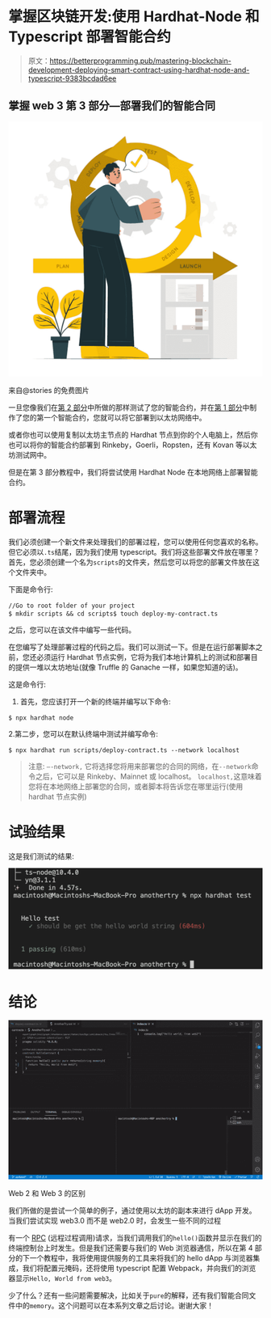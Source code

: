 # 掌握区块链开发:使用 Hardhat-Node 和 Typescript 部署智能合约

> 原文：<https://betterprogramming.pub/mastering-blockchain-development-deploying-smart-contract-using-hardhat-node-and-typescript-9383bcdad6ee>

## 掌握 web 3 第 3 部分—部署我们的智能合同

![](img/bbcf6bd1636f8d0b95a3518c71a397a2.png)

来自@stories 的免费图片

一旦您像我们在[第 2 部分](https://aindrajaya.medium.com/mastering-blockchain-development-hardhat-implementation-on-testing-smart-contract-with-typescript-3048b4a36052)中所做的那样测试了您的智能合约，并在[第 1 部分](https://aindrajaya.medium.com/mastering-blockchain-development-first-step-to-implement-ethereum-hardhat-and-typescript-74807c691129)中制作了您的第一个智能合约，您就可以将它部署到以太坊网络中。

或者你也可以使用复制以太坊主节点的 Hardhat 节点到你的个人电脑上，然后你也可以将你的智能合约部署到 Rinkeby，Goerli，Ropsten，还有 Kovan 等以太坊测试网中。

但是在第 3 部分教程中，我们将尝试使用 Hardhat Node 在本地网络上部署智能合约。

# 部署流程

我们必须创建一个新文件来处理我们的部署过程，您可以使用任何您喜欢的名称。但它必须以`.ts`结尾，因为我们使用 typescript。我们将这些部署文件放在哪里？首先，您必须创建一个名为`scripts`的文件夹，然后您可以将您的部署文件放在这个文件夹中。

下面是命令行:

```
//Go to root folder of your project
$ mkdir scripts && cd scripts$ touch deploy-my-contract.ts
```

之后，您可以在该文件中编写一些代码。

在您编写了处理部署过程的代码之后。我们可以测试一下。但是在运行部署脚本之前，您还必须运行 Hardhat 节点实例，它将为我们本地计算机上的测试和部署目的提供一堆以太坊地址(就像 Truffle 的 Ganache 一样，如果您知道的话)。

这是命令行:

1.  首先，您应该打开一个新的终端并编写以下命令:

```
$ npx hardhat node
```

2.第二步，您可以在默认终端中测试并编写命令:

```
$ npx hardhat run scripts/deploy-contract.ts --network localhost
```

> 注意:
> `—-network,` 它将选择您将用来部署您的合同的网络，在`--network`命令之后，它可以是 Rinkeby、Mainnet 或 localhost。
> `localhost,`这意味着您将在本地网络上部署您的合同，或者脚本将告诉您在哪里运行(使用 hardhat 节点实例)

# 试验结果

这是我们测试的结果:

![](img/db10af50462e1c2c05ebe141a3f8176e.png)

# 结论

![](img/3d025a2ee500b0d0200013b2c6bf430e.png)

Web 2 和 Web 3 的区别

我们所做的是尝试一个简单的例子，通过使用以太坊的副本来进行 dApp 开发。当我们尝试实现 web3.0 而不是 web2.0 时，会发生一些不同的过程

有一个 [RPC](https://techterms.com/definition/rpc) (远程过程调用)请求，当我们调用我们的`hello()`函数并显示在我们的终端控制台上时发生。但是我们还需要与我们的 Web 浏览器通信，所以在第 4 部分的下一个教程中，我将使用提供服务的工具来将我们的 hello dApp 与浏览器集成，我们将配置元掩码，还将使用 typescript 配置 Webpack，并向我们的浏览器显示`Hello, World from web3`。

少了什么？还有一些问题需要解决，比如关于`pure`的解释，还有我们智能合同文件中的`memory`。这个问题可以在本系列文章之后讨论。谢谢大家！